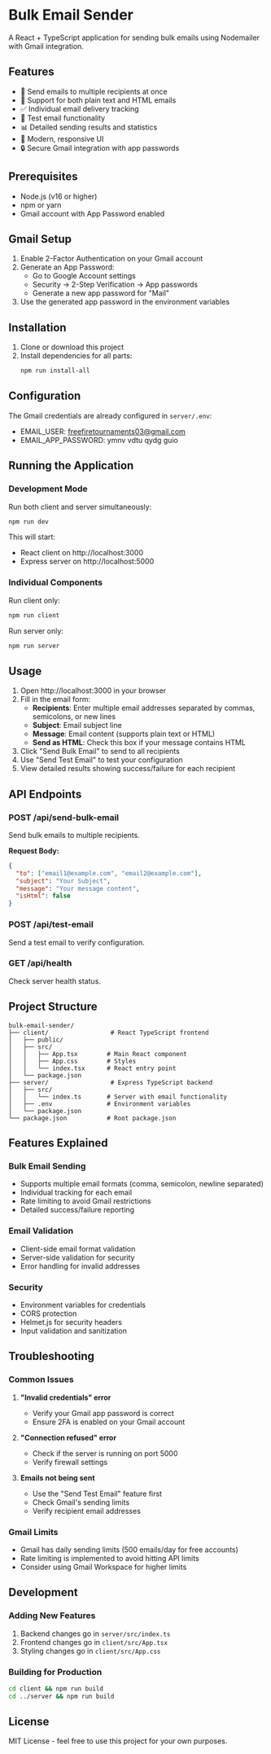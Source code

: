 # Bulk Email Sender

A React + TypeScript application for sending bulk emails using Nodemailer with Gmail integration.

## Features

- 📧 Send emails to multiple recipients at once
- 🎯 Support for both plain text and HTML emails
- ✅ Individual email delivery tracking
- 🧪 Test email functionality
- 📊 Detailed sending results and statistics
- 🎨 Modern, responsive UI
- 🔒 Secure Gmail integration with app passwords

## Prerequisites

- Node.js (v16 or higher)
- npm or yarn
- Gmail account with App Password enabled

## Gmail Setup

1. Enable 2-Factor Authentication on your Gmail account
2. Generate an App Password:
   - Go to Google Account settings
   - Security → 2-Step Verification → App passwords
   - Generate a new app password for "Mail"
3. Use the generated app password in the environment variables

## Installation

1. Clone or download this project
2. Install dependencies for all parts:
   ```bash
   npm run install-all
   ```

## Configuration

The Gmail credentials are already configured in `server/.env`:
- EMAIL_USER: freefiretournaments03@gmail.com
- EMAIL_APP_PASSWORD: ymnv vdtu qydg guio

## Running the Application

### Development Mode
Run both client and server simultaneously:
```bash
npm run dev
```

This will start:
- React client on http://localhost:3000
- Express server on http://localhost:5000

### Individual Components
Run client only:
```bash
npm run client
```

Run server only:
```bash
npm run server
```

## Usage

1. Open http://localhost:3000 in your browser
2. Fill in the email form:
   - **Recipients**: Enter multiple email addresses separated by commas, semicolons, or new lines
   - **Subject**: Email subject line
   - **Message**: Email content (supports plain text or HTML)
   - **Send as HTML**: Check this box if your message contains HTML
3. Click "Send Bulk Email" to send to all recipients
4. Use "Send Test Email" to test your configuration
5. View detailed results showing success/failure for each recipient

## API Endpoints

### POST /api/send-bulk-email
Send bulk emails to multiple recipients.

**Request Body:**
```json
{
  "to": ["email1@example.com", "email2@example.com"],
  "subject": "Your Subject",
  "message": "Your message content",
  "isHtml": false
}
```

### POST /api/test-email
Send a test email to verify configuration.

### GET /api/health
Check server health status.

## Project Structure

```
bulk-email-sender/
├── client/                 # React TypeScript frontend
│   ├── public/
│   ├── src/
│   │   ├── App.tsx        # Main React component
│   │   ├── App.css        # Styles
│   │   └── index.tsx      # React entry point
│   └── package.json
├── server/                 # Express TypeScript backend
│   ├── src/
│   │   └── index.ts       # Server with email functionality
│   ├── .env               # Environment variables
│   └── package.json
└── package.json           # Root package.json

```

## Features Explained

### Bulk Email Sending
- Supports multiple email formats (comma, semicolon, newline separated)
- Individual tracking for each email
- Rate limiting to avoid Gmail restrictions
- Detailed success/failure reporting

### Email Validation
- Client-side email format validation
- Server-side validation for security
- Error handling for invalid addresses

### Security
- Environment variables for credentials
- CORS protection
- Helmet.js for security headers
- Input validation and sanitization

## Troubleshooting

### Common Issues

1. **"Invalid credentials" error**
   - Verify your Gmail app password is correct
   - Ensure 2FA is enabled on your Gmail account

2. **"Connection refused" error**
   - Check if the server is running on port 5000
   - Verify firewall settings

3. **Emails not being sent**
   - Use the "Send Test Email" feature first
   - Check Gmail's sending limits
   - Verify recipient email addresses

### Gmail Limits
- Gmail has daily sending limits (500 emails/day for free accounts)
- Rate limiting is implemented to avoid hitting API limits
- Consider using Gmail Workspace for higher limits

## Development

### Adding New Features
1. Backend changes go in `server/src/index.ts`
2. Frontend changes go in `client/src/App.tsx`
3. Styling changes go in `client/src/App.css`

### Building for Production
```bash
cd client && npm run build
cd ../server && npm run build
```

## License

MIT License - feel free to use this project for your own purposes.